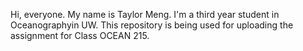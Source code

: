 Hi, everyone. My name is Taylor Meng.
I'm a third year student in Oceanographyin UW.
This repository is being used for uploading the assignment for Class OCEAN 215.
